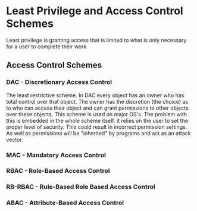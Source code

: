 # Least Privilege and Access Control Schemes

Least privilege is granting access that is limited to what is only necessary for a user to complete their work

## Access Control Schemes

### DAC - Discretionary Access Control
The least restrictive scheme.  In DAC every object has an owner who has total control over that object.  The owner has the discretion (the choice) as to who can access their object and can grant permissions to other objects over these objects.  This scheme is used on major OS's.
The problem with this is embedded in the whole scheme itself. it relies on the user to set the proper level of security.  This could result in incorrect permission settings.  As well as permissions will be "inherited" by programs and act as an attack vector.

### MAC - Mandatory Access Control



### RBAC - Role-Based Access Control

### RB-RBAC - Rule-Based Role Based Access Control 

### ABAC - Attribute-Based Access Control 